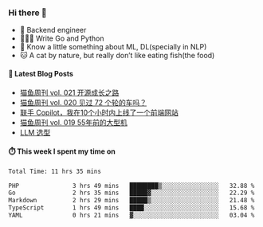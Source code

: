 ### Hi there 👋

- 🔧 Backend engineer
- 👨🏻‍💻 Write Go and Python
- 🔭 Know a little something about ML, DL(specially in NLP)
- 🐱 A cat by nature, but really don’t like eating fish(the food)

#### 📖 Latest Blog Posts
<!-- BLOG-POST-LIST:START -->
- [猫鱼周刊 vol. 021 开源成长之路](https://ameow.xyz/archives/weekly-021)
- [猫鱼周刊 vol. 020 见过 72 个轮的车吗？](https://ameow.xyz/archives/weekly-020)
- [联手 Copilot，我在10个小时内上线了一个前端网站](https://ameow.xyz/archives/develop-a-frontend-site-with-copilot)
- [猫鱼周刊 vol. 019 55年前的大型机](https://ameow.xyz/archives/weekly-019)
- [LLM 选型](https://ameow.xyz/archives/llm-comparison)
<!-- BLOG-POST-LIST:END -->

#### ⏱️ This week I spent my time on
<!--START_SECTION:waka-->

```txt
Total Time: 11 hrs 35 mins

PHP               3 hrs 49 mins   ████████▒░░░░░░░░░░░░░░░░   32.88 %
Go                2 hrs 35 mins   █████▓░░░░░░░░░░░░░░░░░░░   22.29 %
Markdown          2 hrs 29 mins   █████▒░░░░░░░░░░░░░░░░░░░   21.48 %
TypeScript        1 hrs 49 mins   ████░░░░░░░░░░░░░░░░░░░░░   15.68 %
YAML              0 hrs 21 mins   ▓░░░░░░░░░░░░░░░░░░░░░░░░   03.04 %
```

<!--END_SECTION:waka-->

<!--
**LeslieLeung/LeslieLeung** is a ✨ _special_ ✨ repository because its `README.md` (this file) appears on your GitHub profile.

Here are some ideas to get you started:

- 🔭 I’m currently working on ...
- 🌱 I’m currently learning ...
- 👯 I’m looking to collaborate on ...
- 🤔 I’m looking for help with ...
- 💬 Ask me about ...
- 📫 How to reach me: ...
- 😄 Pronouns: ...
- ⚡ Fun fact: ...
-->

